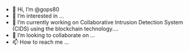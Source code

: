 - 👋 Hi, I’m @gops80
- 👀 I’m interested in ...
- 🌱 I’m currently working on Collaborative Intrusion Detection System (CIDS) using the blockchain technology....
- 💞️ I’m looking to collaborate on ...
- 📫 How to reach me ...

<!---
gops80/gops80 is a ✨ special ✨ repository because its `README.md` (this file) appears on your GitHub profile.
You can click the Preview link to take a look at your changes.
--->

